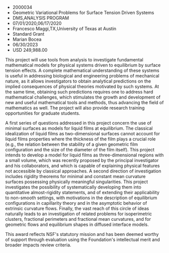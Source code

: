 
* 2000034
* Geometric Variational Problems for Surface Tension Driven Systems
* DMS,ANALYSIS PROGRAM
* 07/01/2020,06/17/2020
* Francesco Maggi,TX,University of Texas at Austin
* Standard Grant
* Marian Bocea
* 06/30/2023
* USD 249,988.00

This project will use tools from analysis to investigate fundamental
mathematical models for physical systems driven to equilibrium by surface
tension effects. A complete mathematical understanding of these systems is
useful in addressing biological and engineering problems of mechanical nature,
as it allows investigators to obtain analytical predictions on the implied
consequences of physical theories motivated by such systems. At the same time,
obtaining such predictions requires one to address hard mathematical challenges,
which stimulates the growth and development of new and useful mathematical tools
and methods, thus advancing the field of mathematics as well. The project will
also provide research training opportunities for graduate students.

A first series of questions addressed in this project concern the use of minimal
surfaces as models for liquid films at equilibrium. The classical idealization
of liquid films as two-dimensional surfaces cannot account for liquid films
properties where the thickness of the film plays a crucial role (e.g., the
relation between the stability of a given geometric film configuration and the
size of the diameter of the film itself). This project intends to develop a
model for liquid films as three-dimensional regions with a small volume, which
was recently proposed by the principal investigator and his collaborators, and
which is capable of explaining physical features not accessible by classical
approaches. A second direction of investigation includes rigidity theorems for
minimal and constant mean curvature surfaces possessing physically meaningful
singularities. This project investigates the possibility of systematically
developing them into quantitative almost-rigidity statements, and of extending
their applicability to non-smooth settings, with motivations in the description
of equilibrium configurations in capillarity theory and in the asymptotic
behavior of extrinsic curvature flows. Finally, the vast reach of this circle of
ideas naturally leads to an investigation of related problems for isoperimetric
clusters, fractional perimeters and fractional mean curvatures, and for
geometric flows and equilibrium shapes in diffused interface models.

This award reflects NSF's statutory mission and has been deemed worthy of
support through evaluation using the Foundation's intellectual merit and broader
impacts review criteria.
